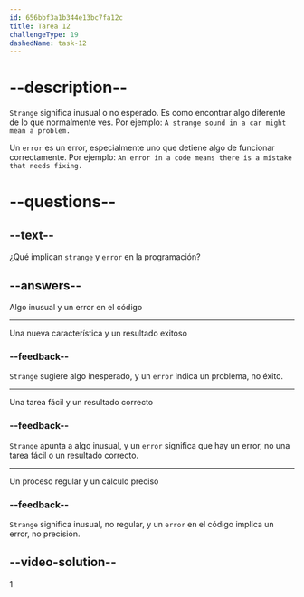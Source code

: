 ```yaml
---
id: 656bbf3a1b344e13bc7fa12c
title: Tarea 12
challengeType: 19
dashedName: task-12
---
```


# --description--

`Strange` significa inusual o no esperado. Es como encontrar algo diferente de lo que normalmente ves. Por ejemplo: `A strange sound in a car might mean a problem.`

Un `error` es un error, especialmente uno que detiene algo de funcionar correctamente. Por ejemplo: `An error in a code means there is a mistake that needs fixing.`

# --questions--

## --text--

¿Qué implican `strange` y `error` en la programación?

## --answers--

Algo inusual y un error en el código

---

Una nueva característica y un resultado exitoso

### --feedback--

`Strange` sugiere algo inesperado, y un `error` indica un problema, no éxito.

---

Una tarea fácil y un resultado correcto

### --feedback--

`Strange` apunta a algo inusual, y un `error` significa que hay un error, no una tarea fácil o un resultado correcto.

---

Un proceso regular y un cálculo preciso

### --feedback--

`Strange` significa inusual, no regular, y un `error` en el código implica un error, no precisión.

## --video-solution--

1
